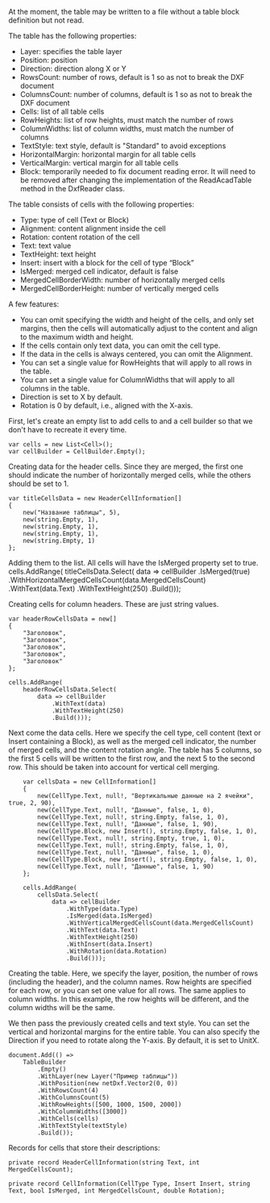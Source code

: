 ﻿At the moment, the table may be written to a file without a table block definition but not read.

The table has the following properties:
* Layer: specifies the table layer
* Position: position
* Direction: direction along X or Y
* RowsCount: number of rows, default is 1 so as not to break the DXF document
* ColumnsCount: number of columns, default is 1 so as not to break the DXF document
* Cells: list of all table cells
* RowHeights: list of row heights, must match the number of rows
* ColumnWidths: list of column widths, must match the number of columns
* TextStyle: text style, default is "Standard" to avoid exceptions
* HorizontalMargin: horizontal margin for all table cells
* VerticalMargin: vertical margin for all table cells
* Block: temporarily needed to fix document reading error. It will need to be removed after changing the implementation of the ReadAcadTable method in the DxfReader class.


The table consists of cells with the following properties:
* Type: type of cell (Text or Block)
* Alignment: content alignment inside the cell
* Rotation: content rotation of the cell
* Text: text value
* TextHeight: text height
* Insert: insert with a block for the cell of type “Block”
* IsMerged: merged cell indicator, default is false
* MergedCellBorderWidth: number of horizontally merged cells
* MergedCellBorderHeight: number of vertically merged cells

A few features:
* You can omit specifying the width and height of the cells, and only set margins, then the cells will automatically adjust to the content and align to the maximum width and height.
* If the cells contain only text data, you can omit the cell type.
* If the data in the cells is always centered, you can omit the Alignment.
* You can set a single value for RowHeights that will apply to all rows in the table.
* You can set a single value for ColumnWidths that will apply to all columns in the table.
* Direction is set to X by default.
* Rotation is 0 by default, i.e., aligned with the X-axis.

First, let's create an empty list to add cells to and a cell builder so that we don't have to recreate it every time.

    var cells = new List<Cell>();
    var cellBuilder = CellBuilder.Empty();

Creating data for the header cells. Since they are merged, the first one should indicate the number of horizontally merged cells, while the others should be set to 1.

    var titleCellsData = new HeaderCellInformation[]
    {
        new("Название таблицы", 5),
        new(string.Empty, 1),
        new(string.Empty, 1),
        new(string.Empty, 1),
        new(string.Empty, 1)
    };

Adding them to the list. All cells will have the IsMerged property set to true.    
    cells.AddRange(
        titleCellsData.Select(
            data => cellBuilder
                .IsMerged(true)
                .WithHorizontalMergedCellsCount(data.MergedCellsCount)
                .WithText(data.Text)
                .WithTextHeight(250)
                .Build()));

Creating cells for column headers. These are just string values.    

    var headerRowCellsData = new[] 
    { 
        "Заголовок", 
        "Заголовок",
        "Заголовок",
        "Заголовок",
        "Заголовок" 
    };

    cells.AddRange(
        headerRowCellsData.Select(
            data => cellBuilder
                .WithText(data)
                .WithTextHeight(250)
                .Build()));

Next come the data cells. Here we specify the cell type, cell content (text or Insert containing a Block), as well as the merged cell indicator, the number of merged cells, and the content rotation angle.
The table has 5 columns, so the first 5 cells will be written to the first row, and the next 5 to the second row. This should be taken into account for vertical cell merging.

        var cellsData = new CellInformation[]
        {
            new(CellType.Text, null!, "Вертикальные данные на 2 ячейки", true, 2, 90),
            new(CellType.Text, null!, "Данные", false, 1, 0),
            new(CellType.Text, null!, string.Empty, false, 1, 0),
            new(CellType.Text, null!, "Данные", false, 1, 90),
            new(CellType.Block, new Insert(), string.Empty, false, 1, 0),
            new(CellType.Text, null!, string.Empty, true, 1, 0),
            new(CellType.Text, null!, string.Empty, false, 1, 0),
            new(CellType.Text, null!, "Данные", false, 1, 0),
            new(CellType.Block, new Insert(), string.Empty, false, 1, 0),
            new(CellType.Text, null!, "Данные", false, 1, 90)
        };

        cells.AddRange(
            cellsData.Select(
                data => cellBuilder
                    .WithType(data.Type)
                    .IsMerged(data.IsMerged)
                    .WithVerticalMergedCellsCount(data.MergedCellsCount)
                    .WithText(data.Text)
                    .WithTextHeight(250)
                    .WithInsert(data.Insert)
                    .WithRotation(data.Rotation)
                    .Build()));

Creating the table. Here, we specify the layer, position, the number of rows (including the header), and the column names. Row heights are specified for each row, or you can set one value for all rows. The same applies to column widths. In this example, the row heights will be different, and the column widths will be the same.

We then pass the previously created cells and text style. You can set the vertical and horizontal margins for the entire table. You can also specify the Direction if you need to rotate along the Y-axis. By default, it is set to UnitX.

    document.Add(() =>
        TableBuilder
            .Empty()
            .WithLayer(new Layer("Пример таблицы"))
            .WithPosition(new netDxf.Vector2(0, 0))
            .WithRowsCount(4)
            .WithColumnsCount(5)
            .WithRowHeights([500, 1000, 1500, 2000])
            .WithColumnWidths([3000])
            .WithCells(cells)
            .WithTextStyle(textStyle)
            .Build());

Records for cells that store their descriptions:
    
    private record HeaderCellInformation(string Text, int MergedCellsCount);

    private record CellInformation(CellType Type, Insert Insert, string Text, bool IsMerged, int MergedCellsCount, double Rotation);
 


